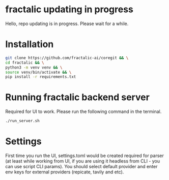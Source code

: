 # fractalic updating in progress
Hello, repo updating is in progress. Please wait for a while.

# Installation
```bash
git clone https://github.com/fractalic-ai/coregit && \
cd fractalic && \
python3 -m venv venv && \
source venv/bin/activate && \
pip install -r requirements.txt
```

# Running fractalic backend server
Required for UI to work. Please run the following command in the terminal.
```bash
./run_server.sh
```

# Settings
First time you run the UI, settings.toml would be created required for parser (at least while working from UI, if you are using it headless from CLI - you can use script CLI params). You should select default provider and enter env keys for external providers (repicate, tavily and etc).